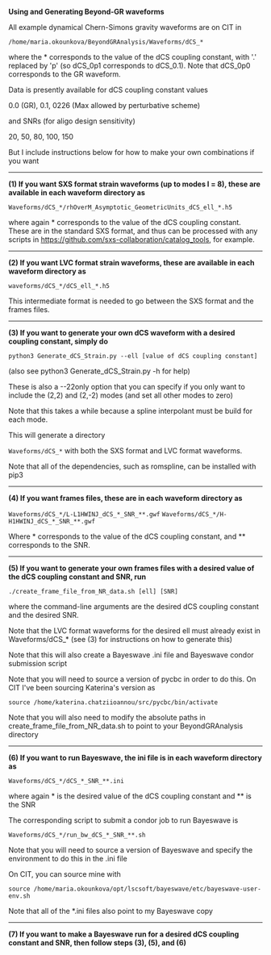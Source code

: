 **Using and Generating Beyond-GR waveforms**

All example dynamical Chern-Simons gravity waveforms are on CIT in 

`/home/maria.okounkova/BeyondGRAnalysis/Waveforms/dCS_*`

where the * corresponds to the value of the dCS coupling constant, 
with '.' replaced by 'p' (so dCS_0p1 corresponds to dCS_0.1). Note that
dCS_0p0 corresponds to the GR waveform.

Data is presently available for dCS coupling constant values

0.0 (GR), 0.1, 0226 (Max allowed by perturbative scheme)

and SNRs (for aligo design sensitivity)

20, 50, 80, 100, 150

But I include instructions below for how to make your own combinations
if you want

----------------------------------------------

**(1) If you want SXS format strain waveforms (up to modes l = 8), 
these are available in each waveform directory as**

`Waveforms/dCS_*/rhOverM_Asymptotic_GeometricUnits_dCS_ell_*.h5`

where again * corresponds to the value of the dCS coupling constant.
These are in the standard SXS format, and thus can be processed with
any scripts in https://github.com/sxs-collaboration/catalog_tools, 
for example.

----------------------------------------------

**(2) If you want LVC format strain waveforms, these are available in 
each waveform directory as**

`waveforms/dCS_*/dCS_ell_*.h5`

This intermediate format is needed to go between the SXS format
and the frames files. 

----------------------------------------------

**(3) If you want to generate your own dCS waveform with a 
desired coupling constant, simply do**

`python3 Generate_dCS_Strain.py --ell [value of dCS coupling constant]`

(also see python3 Generate_dCS_Strain.py -h for help)

These is also a --22only option that you can specify if you only want
to include the (2,2) and (2,-2) modes (and set all other modes to zero)

Note that this takes a while because a spline interpolant must be
build for each mode.

This will generate a directory

`Waveforms/dCS_*` with both the SXS format and LVC format waveforms. 

Note that all of the dependencies, such as romspline, can be 
installed with pip3

----------------------------------------------

**(4) If you want frames files, these are in each waveform directory as**

`Waveforms/dCS_*/L-L1HWINJ_dCS_*_SNR_**.gwf`
`Waveforms/dCS_*/H-H1HWINJ_dCS_*_SNR_**.gwf`

Where * corresponds to the value of the dCS coupling constant, 
and ** corresponds to the SNR. 

----------------------------------------------

**(5) If you want to generate your own frames files with a desired
value of the dCS coupling constant and SNR, run**

`./create_frame_file_from_NR_data.sh [ell] [SNR]`

where the command-line arguments are the desired dCS 
coupling constant and the desired SNR.

Note that the LVC format waveforms for the desired ell must
already exist in Waveforms/dCS_* (see (3) for instructions 
on how to generate this)

Note that this will also create a Bayeswave .ini file
and Bayeswave condor submission script

Note that you will need to source a version of pycbc in 
order to do this. On CIT I've been sourcing Katerina's 
version as

`source /home/katerina.chatziioannou/src/pycbc/bin/activate`

Note that you will also need to modify the absolute paths
in create_frame_file_from_NR_data.sh to point to your
BeyondGRAnalysis directory

----------------------------------------------

**(6) If you want to run Bayeswave, the ini file is in each
waveform directory as**

`Waveforms/dCS_*/dCS_*_SNR_**.ini`

where again * is the desired value of the dCS coupling constant
and ** is the SNR

The corresponding script to submit a condor job to run Bayeswave is

`Waveforms/dCS_*/run_bw_dCS_*_SNR_**.sh`

Note that you will need to source a version of Bayeswave and specify
the environment to do this in the .ini file

On CIT, you can source mine with 

`source /home/maria.okounkova/opt/lscsoft/bayeswave/etc/bayeswave-user-env.sh`

Note that all of the *.ini files also point to my Bayeswave copy

----------------------------------------------

**(7) If you want to make a Bayeswave run for a desired dCS coupling constant
and SNR, then follow steps (3), (5), and (6)**


